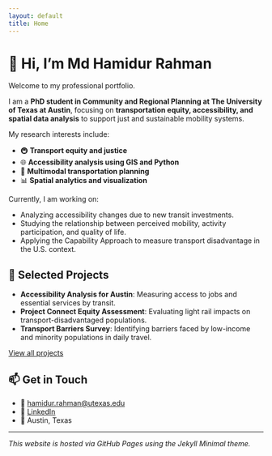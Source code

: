 ```yaml
---
layout: default
title: Home
---
```


# 👋 Hi, I’m Md Hamidur Rahman

Welcome to my professional portfolio.

I am a **PhD student in Community and Regional Planning at The University of Texas at Austin**, focusing on **transportation equity, accessibility, and spatial data analysis** to support just and sustainable mobility systems.

My research interests include:
- 🚇 **Transport equity and justice**
- 🌐 **Accessibility analysis using GIS and Python**
- 🧭 **Multimodal transportation planning**
- 📊 **Spatial analytics and visualization**

Currently, I am working on:
- Analyzing accessibility changes due to new transit investments.
- Studying the relationship between perceived mobility, activity participation, and quality of life.
- Applying the Capability Approach to measure transport disadvantage in the U.S. context.

## 📂 Selected Projects
- **Accessibility Analysis for Austin**: Measuring access to jobs and essential services by transit.
- **Project Connect Equity Assessment**: Evaluating light rail impacts on transport-disadvantaged populations.
- **Transport Barriers Survey**: Identifying barriers faced by low-income and minority populations in daily travel.

[View all projects](./projects.md)

## 📫 Get in Touch
- 📧 [hamidur.rahman@utexas.edu](mailto:hamidur.rahman@utexas.edu)
- 💼 [LinkedIn](https://www.linkedin.com/in/mdrahman13/)
- 📍 Austin, Texas

---

*This website is hosted via GitHub Pages using the Jekyll Minimal theme.*
